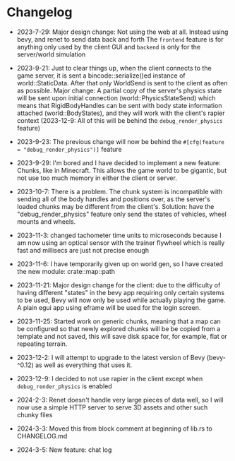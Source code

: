 # Changelog

* 2023-7-29: Major design change: Not using the web at all. Instead using bevy, and renet to send data back and forth
    The `frontend` feature is for anything only used by the client GUI and `backend` is only for the server/world simulation

* 2023-9-21: Just to clear things up, when the client connects to the game server, it is sent a bincode::serialize()ed instance of world::StaticData.
	After that only WorldSend is sent to the client as often as possible. Major change: A partial copy of the server's physics state will be sent upon initial
	connection (world::PhysicsStateSend) which means that RigidBodyHandles can be sent with body state information attached (world::BodyStates), and
	they will work with the client's rapier context (2023-12-9: All of this will be behind the `debug_render_physics` feature)

* 2023-9-23: The previous change will now be behind the `#[cfg(feature = "debug_render_physics")]` feature

* 2023-9-29: I'm bored and I have decided to implement a new feature: Chunks, like in Minecraft. This allows the game world to be gigantic,
	but not use too much memory in either the client or server.

* 2023-10-7: There is a problem. The chunk system is incompatible with sending all of the body handles and positions over, as the server's loaded chunks
	may be different from the client's. Solution: have the "debug_render_physics" feature only send the states of vehicles, wheel mounts and wheels.

* 2023-11-3: changed tachometer time units to microseconds because I am now using an optical sensor with the trainer flywheel which
	is really fast and millisecs are just not precise enough

* 2023-11-6: I have temporarily given up on world gen, so I have created the new module: crate::map::path

* 2023-11-21: Major design change for the client: due to the difficulty of having different "states" in the bevy app requiring only certain systems to be used,
	Bevy will now only be used while actually playing the game. A plain egui app using eframe will be used for the login screen.

* 2023-11-25: Started work on generic chunks, meaning that a map can be configured so that newly explored chunks will be be copied from a template and not saved,
	this will save disk space for, for example, flat or repeating terrain.

* 2023-12-2: I will attempt to upgrade to the latest version of Bevy (bevy-^0.12) as well as everything that uses it.

* 2023-12-9: I decided to not use rapier in the client except when `debug_render_physics` is enabled

* 2024-2-3: Renet doesn't handle very large pieces of data well, so I will now use a simple HTTP server to serve 3D assets and other such chunky files

* 2024-3-3: Moved this from block comment at beginning of lib.rs to CHANGELOG.md

* 2024-3-5: New feature: chat log